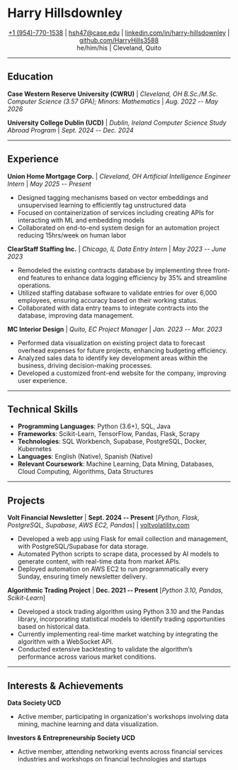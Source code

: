 # Harry Hillsdownley
<p align="center">
  <a href="tel:+19547701538">+1 (954)-770-1538</a> |
  <a href="mailto:hsh47@case.edu">hsh47@case.edu</a> |
  <a href="https://www.linkedin.com/in/harry-hillsdownley/">linkedin.com/in/harry-hillsdownley</a> |
  <a href="https://github.com/HarryHills3588">github.com/HarryHills3588</a>
  <br>
  he/him/his | Cleveland, Quito
</p>

---

## Education

**Case Western Reserve University (CWRU)** | *Cleveland, OH*
*B.Sc./M.Sc. Computer Science (3.57 GPA); Minors: Mathematics* | *Aug. 2022 -- May 2026*

**University College Dublin (UCD)** | *Dublin, Ireland*
*Computer Science Study Abroad Program* | *Sept. 2024 -- Dec. 2024*

---

## Experience

**Union Home Mortgage Corp.** | *Cleveland, OH*
*Artificial Intelligence Engineer Intern* | *May 2025 -- Present*
* Designed tagging mechanisms based on vector embeddings and unsupervised learning to efficiently tag unstructured data
* Focused on containerization of services including creating APIs for interacting with ML and embedding models
* Collaborated on end-to-end system design for an automation project reducing 15hrs/week on human labor

**ClearStaff Staffing Inc.** | *Chicago, IL*
*Data Entry Intern* | *May 2023 -- June 2023*
* Remodeled the existing contracts database by implementing three front-end features to enhance data logging efficiency by 35% and streamline operations.
* Utilized staffing database software to validate entries for over 6,000 employees, ensuring accuracy based on their working status.
* Collaborated with data entry teams to integrate contracts into the database, improving data management.

**MC Interior Design** | *Quito, EC*
*Project Manager* | *Jan. 2023 -- Mar. 2023*
* Performed data visualization on existing project data to forecast overhead expenses for future projects, enhancing budgeting efficiency.
* Analyzed sales data to identify key development areas within the business, driving decision-making processes.
* Developed a customized front-end website for the company, improving user experience.

---

## Technical Skills

* **Programming Languages**: Python (3.6+), SQL, Java
* **Frameworks**: Scikit-Learn, TensorFlow, Pandas, Flask, Scrapy
* **Technologies**: SQL Workbench, Supabase, PostgreSQL, Docker, Kubernetes
* **Languages**: English (Native), Spanish (Native)
* **Relevant Coursework**: Machine Learning, Data Mining, Databases, Cloud Computing, Algorithms, Data Structures

---

## Projects

**Volt Financial Newsletter** | **Sept. 2024 -- Present**
[*Python, Flask, PostgreSQL, Supabase, AWS EC2, Pandas*] | [voltvolatility.com](https://voltvolatility.com)
* Developed a web app using Flask for email collection and management, with PostgreSQL/Supabase for data storage.
* Automated Python scripts to scrape data, processed by AI models to generate content, with real-time data from market APIs.
* Deployed automation on AWS EC2 to run programmatically every Sunday, ensuring timely newsletter delivery.

**Algorithmic Trading Project** | **Dec. 2021 -- Present**
[*Python 3.10, Pandas, Scikit-Learn*]
* Developed a stock trading algorithm using Python 3.10 and the Pandas library, incorporating statistical models to identify trading opportunities based on historical data.
* Currently implementing real-time market watching by integrating the algorithm with a WebSocket API.
* Conducted extensive backtesting to validate the algorithm’s performance across various market conditions.

---

## Interests & Achievements

**Data Society UCD**
* Active member, participating in organization's workshops involving data mining, machine learning and data visualization.

**Investors & Entrepreneurship Society UCD**
* Active member, attending networking events across financial services industries and workshops on financial technologies and startups